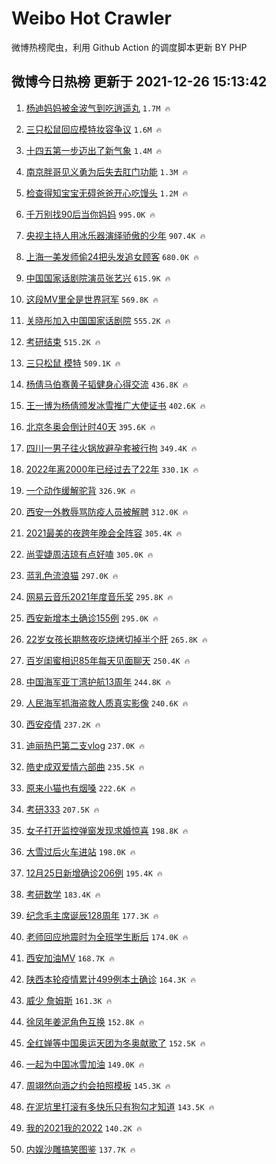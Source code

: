 # Weibo Hot Crawler 



微博热榜爬虫，利用 Github Action 的调度脚本更新 BY PHP 


## 微博今日热榜 更新于 2021-12-26 15:13:42 
1. [杨迪妈妈被金波气到吃逍遥丸](https://s.weibo.com/weibo?q=%23%E6%9D%A8%E8%BF%AA%E5%A6%88%E5%A6%88%E8%A2%AB%E9%87%91%E6%B3%A2%E6%B0%94%E5%88%B0%E5%90%83%E9%80%8D%E9%81%A5%E4%B8%B8%23&Refer=top) `1.7M 🔥` 

1. [三只松鼠回应模特妆容争议](https://s.weibo.com/weibo?q=%23%E4%B8%89%E5%8F%AA%E6%9D%BE%E9%BC%A0%E5%9B%9E%E5%BA%94%E6%A8%A1%E7%89%B9%E5%A6%86%E5%AE%B9%E4%BA%89%E8%AE%AE%23&Refer=top) `1.6M 🔥` 

1. [十四五第一步迈出了新气象](https://s.weibo.com/weibo?q=%23%E5%8D%81%E5%9B%9B%E4%BA%94%E7%AC%AC%E4%B8%80%E6%AD%A5%E8%BF%88%E5%87%BA%E4%BA%86%E6%96%B0%E6%B0%94%E8%B1%A1%23&Refer=top) `1.4M 🔥` 

1. [南京胖哥见义勇为后失去肛门功能](https://s.weibo.com/weibo?q=%23%E5%8D%97%E4%BA%AC%E8%83%96%E5%93%A5%E8%A7%81%E4%B9%89%E5%8B%87%E4%B8%BA%E5%90%8E%E5%A4%B1%E5%8E%BB%E8%82%9B%E9%97%A8%E5%8A%9F%E8%83%BD%23&Refer=top) `1.3M 🔥` 

1. [检查得知宝宝无碍爸爸开心吃馒头](https://s.weibo.com/weibo?q=%23%E6%A3%80%E6%9F%A5%E5%BE%97%E7%9F%A5%E5%AE%9D%E5%AE%9D%E6%97%A0%E7%A2%8D%E7%88%B8%E7%88%B8%E5%BC%80%E5%BF%83%E5%90%83%E9%A6%92%E5%A4%B4%23&Refer=top) `1.2M 🔥` 

1. [千万别找90后当你妈妈](https://s.weibo.com/weibo?q=%23%E5%8D%83%E4%B8%87%E5%88%AB%E6%89%BE90%E5%90%8E%E5%BD%93%E4%BD%A0%E5%A6%88%E5%A6%88%23&Refer=top) `995.0K 🔥` 

1. [央视主持人用冰乐器演绎骄傲的少年](https://s.weibo.com/weibo?q=%23%E5%A4%AE%E8%A7%86%E4%B8%BB%E6%8C%81%E4%BA%BA%E7%94%A8%E5%86%B0%E4%B9%90%E5%99%A8%E6%BC%94%E7%BB%8E%E9%AA%84%E5%82%B2%E7%9A%84%E5%B0%91%E5%B9%B4%23&Refer=top) `907.4K 🔥` 

1. [上海一美发师偷24把头发追女顾客](https://s.weibo.com/weibo?q=%23%E4%B8%8A%E6%B5%B7%E4%B8%80%E7%BE%8E%E5%8F%91%E5%B8%88%E5%81%B724%E6%8A%8A%E5%A4%B4%E5%8F%91%E8%BF%BD%E5%A5%B3%E9%A1%BE%E5%AE%A2%23&Refer=top) `680.0K 🔥` 

1. [中国国家话剧院演员张艺兴](https://s.weibo.com/weibo?q=%E4%B8%AD%E5%9B%BD%E5%9B%BD%E5%AE%B6%E8%AF%9D%E5%89%A7%E9%99%A2%E6%BC%94%E5%91%98%E5%BC%A0%E8%89%BA%E5%85%B4&Refer=top) `615.9K 🔥` 

1. [这段MV里全是世界冠军](https://s.weibo.com/weibo?q=%23%E8%BF%99%E6%AE%B5MV%E9%87%8C%E5%85%A8%E6%98%AF%E4%B8%96%E7%95%8C%E5%86%A0%E5%86%9B%23&Refer=top) `569.8K 🔥` 

1. [关晓彤加入中国国家话剧院](https://s.weibo.com/weibo?q=%23%E5%85%B3%E6%99%93%E5%BD%A4%E5%8A%A0%E5%85%A5%E4%B8%AD%E5%9B%BD%E5%9B%BD%E5%AE%B6%E8%AF%9D%E5%89%A7%E9%99%A2%23&Refer=top) `555.2K 🔥` 

1. [考研结束](https://s.weibo.com/weibo?q=%23%E8%80%83%E7%A0%94%E7%BB%93%E6%9D%9F%23&Refer=top) `515.2K 🔥` 

1. [三只松鼠 模特](https://s.weibo.com/weibo?q=%E4%B8%89%E5%8F%AA%E6%9D%BE%E9%BC%A0%20%E6%A8%A1%E7%89%B9&Refer=top) `509.1K 🔥` 

1. [杨倩马伯骞黄子韬健身心得交流](https://s.weibo.com/weibo?q=%23%E6%9D%A8%E5%80%A9%E9%A9%AC%E4%BC%AF%E9%AA%9E%E9%BB%84%E5%AD%90%E9%9F%AC%E5%81%A5%E8%BA%AB%E5%BF%83%E5%BE%97%E4%BA%A4%E6%B5%81%23&Refer=top) `436.8K 🔥` 

1. [王一博为杨倩颁发冰雪推广大使证书](https://s.weibo.com/weibo?q=%23%E7%8E%8B%E4%B8%80%E5%8D%9A%E4%B8%BA%E6%9D%A8%E5%80%A9%E9%A2%81%E5%8F%91%E5%86%B0%E9%9B%AA%E6%8E%A8%E5%B9%BF%E5%A4%A7%E4%BD%BF%E8%AF%81%E4%B9%A6%23&Refer=top) `402.6K 🔥` 

1. [北京冬奥会倒计时40天](https://s.weibo.com/weibo?q=%23%E5%8C%97%E4%BA%AC%E5%86%AC%E5%A5%A5%E4%BC%9A%E5%80%92%E8%AE%A1%E6%97%B640%E5%A4%A9%23&Refer=top) `395.6K 🔥` 

1. [四川一男子往火锅放避孕套被行拘](https://s.weibo.com/weibo?q=%23%E5%9B%9B%E5%B7%9D%E4%B8%80%E7%94%B7%E5%AD%90%E5%BE%80%E7%81%AB%E9%94%85%E6%94%BE%E9%81%BF%E5%AD%95%E5%A5%97%E8%A2%AB%E8%A1%8C%E6%8B%98%23&Refer=top) `349.4K 🔥` 

1. [2022年离2000年已经过去了22年](https://s.weibo.com/weibo?q=2022%E5%B9%B4%E7%A6%BB2000%E5%B9%B4%E5%B7%B2%E7%BB%8F%E8%BF%87%E5%8E%BB%E4%BA%8622%E5%B9%B4&Refer=top) `330.1K 🔥` 

1. [一个动作缓解驼背](https://s.weibo.com/weibo?q=%E4%B8%80%E4%B8%AA%E5%8A%A8%E4%BD%9C%E7%BC%93%E8%A7%A3%E9%A9%BC%E8%83%8C&Refer=top) `326.9K 🔥` 

1. [西安一外教辱骂防疫人员被解聘](https://s.weibo.com/weibo?q=%23%E8%A5%BF%E5%AE%89%E4%B8%80%E5%A4%96%E6%95%99%E8%BE%B1%E9%AA%82%E9%98%B2%E7%96%AB%E4%BA%BA%E5%91%98%E8%A2%AB%E8%A7%A3%E8%81%98%23&Refer=top) `312.0K 🔥` 

1. [2021最美的夜跨年晚会全阵容](https://s.weibo.com/weibo?q=%232021%E6%9C%80%E7%BE%8E%E7%9A%84%E5%A4%9C%E8%B7%A8%E5%B9%B4%E6%99%9A%E4%BC%9A%E5%85%A8%E9%98%B5%E5%AE%B9%23&Refer=top) `305.4K 🔥` 

1. [尚雯婕周洁琼有点好嗑](https://s.weibo.com/weibo?q=%23%E5%B0%9A%E9%9B%AF%E5%A9%95%E5%91%A8%E6%B4%81%E7%90%BC%E6%9C%89%E7%82%B9%E5%A5%BD%E5%97%91%23&Refer=top) `305.0K 🔥` 

1. [蓝乳色流浪猫](https://s.weibo.com/weibo?q=%23%E8%93%9D%E4%B9%B3%E8%89%B2%E6%B5%81%E6%B5%AA%E7%8C%AB%23&Refer=top) `297.0K 🔥` 

1. [网易云音乐2021年度音乐奖](https://s.weibo.com/weibo?q=%E7%BD%91%E6%98%93%E4%BA%91%E9%9F%B3%E4%B9%902021%E5%B9%B4%E5%BA%A6%E9%9F%B3%E4%B9%90%E5%A5%96&Refer=top) `295.8K 🔥` 

1. [西安新增本土确诊155例](https://s.weibo.com/weibo?q=%23%E8%A5%BF%E5%AE%89%E6%96%B0%E5%A2%9E%E6%9C%AC%E5%9C%9F%E7%A1%AE%E8%AF%8A155%E4%BE%8B%23&Refer=top) `295.0K 🔥` 

1. [22岁女孩长期熬夜吃烧烤切掉半个肝](https://s.weibo.com/weibo?q=%2322%E5%B2%81%E5%A5%B3%E5%AD%A9%E9%95%BF%E6%9C%9F%E7%86%AC%E5%A4%9C%E5%90%83%E7%83%A7%E7%83%A4%E5%88%87%E6%8E%89%E5%8D%8A%E4%B8%AA%E8%82%9D%23&Refer=top) `265.8K 🔥` 

1. [百岁闺蜜相识85年每天见面聊天](https://s.weibo.com/weibo?q=%23%E7%99%BE%E5%B2%81%E9%97%BA%E8%9C%9C%E7%9B%B8%E8%AF%8685%E5%B9%B4%E6%AF%8F%E5%A4%A9%E8%A7%81%E9%9D%A2%E8%81%8A%E5%A4%A9%23&Refer=top) `250.4K 🔥` 

1. [中国海军亚丁湾护航13周年](https://s.weibo.com/weibo?q=%23%E4%B8%AD%E5%9B%BD%E6%B5%B7%E5%86%9B%E4%BA%9A%E4%B8%81%E6%B9%BE%E6%8A%A4%E8%88%AA13%E5%91%A8%E5%B9%B4%23&Refer=top) `244.8K 🔥` 

1. [人民海军抓海盗救人质真实影像](https://s.weibo.com/weibo?q=%23%E4%BA%BA%E6%B0%91%E6%B5%B7%E5%86%9B%E6%8A%93%E6%B5%B7%E7%9B%97%E6%95%91%E4%BA%BA%E8%B4%A8%E7%9C%9F%E5%AE%9E%E5%BD%B1%E5%83%8F%23&Refer=top) `240.6K 🔥` 

1. [西安疫情](https://s.weibo.com/weibo?q=%23%E8%A5%BF%E5%AE%89%E7%96%AB%E6%83%85%23&Refer=top) `237.2K 🔥` 

1. [迪丽热巴第二支vlog](https://s.weibo.com/weibo?q=%23%E8%BF%AA%E4%B8%BD%E7%83%AD%E5%B7%B4%E7%AC%AC%E4%BA%8C%E6%94%AFvlog%23&Refer=top) `237.0K 🔥` 

1. [皓史成双爱情六部曲](https://s.weibo.com/weibo?q=%E7%9A%93%E5%8F%B2%E6%88%90%E5%8F%8C%E7%88%B1%E6%83%85%E5%85%AD%E9%83%A8%E6%9B%B2&Refer=top) `235.5K 🔥` 

1. [原来小猫也有烟嗓](https://s.weibo.com/weibo?q=%23%E5%8E%9F%E6%9D%A5%E5%B0%8F%E7%8C%AB%E4%B9%9F%E6%9C%89%E7%83%9F%E5%97%93%23&Refer=top) `222.6K 🔥` 

1. [考研333](https://s.weibo.com/weibo?q=%E8%80%83%E7%A0%94333&Refer=top) `207.5K 🔥` 

1. [女子打开监控弹窗发现求婚惊喜](https://s.weibo.com/weibo?q=%23%E5%A5%B3%E5%AD%90%E6%89%93%E5%BC%80%E7%9B%91%E6%8E%A7%E5%BC%B9%E7%AA%97%E5%8F%91%E7%8E%B0%E6%B1%82%E5%A9%9A%E6%83%8A%E5%96%9C%23&Refer=top) `198.8K 🔥` 

1. [大雪过后火车进站](https://s.weibo.com/weibo?q=%E5%A4%A7%E9%9B%AA%E8%BF%87%E5%90%8E%E7%81%AB%E8%BD%A6%E8%BF%9B%E7%AB%99&Refer=top) `198.0K 🔥` 

1. [12月25日新增确诊206例](https://s.weibo.com/weibo?q=%2312%E6%9C%8825%E6%97%A5%E6%96%B0%E5%A2%9E%E7%A1%AE%E8%AF%8A206%E4%BE%8B%23&Refer=top) `195.4K 🔥` 

1. [考研数学](https://s.weibo.com/weibo?q=%E8%80%83%E7%A0%94%E6%95%B0%E5%AD%A6&Refer=top) `183.4K 🔥` 

1. [纪念毛主席诞辰128周年](https://s.weibo.com/weibo?q=%23%E7%BA%AA%E5%BF%B5%E6%AF%9B%E4%B8%BB%E5%B8%AD%E8%AF%9E%E8%BE%B0128%E5%91%A8%E5%B9%B4%23&Refer=top) `177.3K 🔥` 

1. [老师回应地震时为全班学生断后](https://s.weibo.com/weibo?q=%23%E8%80%81%E5%B8%88%E5%9B%9E%E5%BA%94%E5%9C%B0%E9%9C%87%E6%97%B6%E4%B8%BA%E5%85%A8%E7%8F%AD%E5%AD%A6%E7%94%9F%E6%96%AD%E5%90%8E%23&Refer=top) `174.0K 🔥` 

1. [西安加油MV](https://s.weibo.com/weibo?q=%23%E8%A5%BF%E5%AE%89%E5%8A%A0%E6%B2%B9MV%23&Refer=top) `168.7K 🔥` 

1. [陕西本轮疫情累计499例本土确诊](https://s.weibo.com/weibo?q=%23%E9%99%95%E8%A5%BF%E6%9C%AC%E8%BD%AE%E7%96%AB%E6%83%85%E7%B4%AF%E8%AE%A1499%E4%BE%8B%E6%9C%AC%E5%9C%9F%E7%A1%AE%E8%AF%8A%23&Refer=top) `164.3K 🔥` 

1. [威少 詹姆斯](https://s.weibo.com/weibo?q=%E5%A8%81%E5%B0%91%20%E8%A9%B9%E5%A7%86%E6%96%AF&Refer=top) `161.3K 🔥` 

1. [徐凤年姜泥角色互换](https://s.weibo.com/weibo?q=%23%E5%BE%90%E5%87%A4%E5%B9%B4%E5%A7%9C%E6%B3%A5%E8%A7%92%E8%89%B2%E4%BA%92%E6%8D%A2%23&Refer=top) `152.8K 🔥` 

1. [全红婵等中国奥运天团为冬奥献歌了](https://s.weibo.com/weibo?q=%23%E5%85%A8%E7%BA%A2%E5%A9%B5%E7%AD%89%E4%B8%AD%E5%9B%BD%E5%A5%A5%E8%BF%90%E5%A4%A9%E5%9B%A2%E4%B8%BA%E5%86%AC%E5%A5%A5%E7%8C%AE%E6%AD%8C%E4%BA%86%23&Refer=top) `152.5K 🔥` 

1. [一起为中国冰雪加油](https://s.weibo.com/weibo?q=%23%E4%B8%80%E8%B5%B7%E4%B8%BA%E4%B8%AD%E5%9B%BD%E5%86%B0%E9%9B%AA%E5%8A%A0%E6%B2%B9%23&Refer=top) `149.0K 🔥` 

1. [周翊然向涵之约会拍照模板](https://s.weibo.com/weibo?q=%23%E5%91%A8%E7%BF%8A%E7%84%B6%E5%90%91%E6%B6%B5%E4%B9%8B%E7%BA%A6%E4%BC%9A%E6%8B%8D%E7%85%A7%E6%A8%A1%E6%9D%BF%23&Refer=top) `145.3K 🔥` 

1. [在泥坑里打滚有多快乐只有狗勾才知道](https://s.weibo.com/weibo?q=%E5%9C%A8%E6%B3%A5%E5%9D%91%E9%87%8C%E6%89%93%E6%BB%9A%E6%9C%89%E5%A4%9A%E5%BF%AB%E4%B9%90%E5%8F%AA%E6%9C%89%E7%8B%97%E5%8B%BE%E6%89%8D%E7%9F%A5%E9%81%93&Refer=top) `143.5K 🔥` 

1. [我的2021我的2022](https://s.weibo.com/weibo?q=%23%E6%88%91%E7%9A%842021%E6%88%91%E7%9A%842022%23&Refer=top) `140.2K 🔥` 

1. [内娱沙雕搞笑图鉴](https://s.weibo.com/weibo?q=%E5%86%85%E5%A8%B1%E6%B2%99%E9%9B%95%E6%90%9E%E7%AC%91%E5%9B%BE%E9%89%B4&Refer=top) `137.7K 🔥` 

